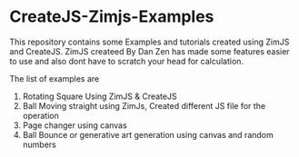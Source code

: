 # CreateJS-Zimjs-Examples
This repository contains some Examples and tutorials created using ZimJS and CreateJS.
ZimJS createed By Dan Zen has made some features easier to use and also dont have to scratch your head for calculation.

The list of examples are<br/>
1) Rotating Square Using ZimJS & CreateJS<br/>
2) Ball Moving straight using ZimJs, Created different JS file for the operation
3) Page changer using canvas
4) Ball Bounce or generative art generation using canvas and random numbers
